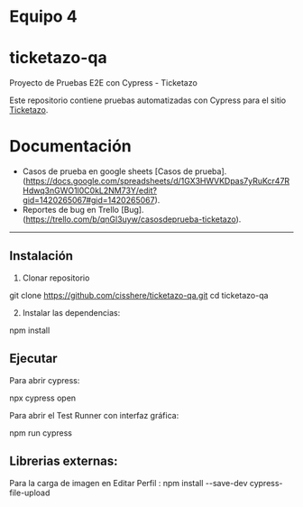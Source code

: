 # Equipo 4

# ticketazo-qa

Proyecto de Pruebas E2E con Cypress - Ticketazo

Este repositorio contiene pruebas automatizadas con Cypress para el sitio [Ticketazo](https://ticketazo.com.ar).
# Documentación
- Casos de prueba en google sheets [Casos de prueba].(https://docs.google.com/spreadsheets/d/1GX3HWVKDpas7yRuKcr47RHdwq3nGWO1l0C0kL2NM73Y/edit?gid=1420265067#gid=1420265067).
- Reportes de bug en Trello [Bug].(https://trello.com/b/qnGl3uyw/casosdeprueba-ticketazo).
---

##  Instalación 

1. Clonar repositorio

git clone https://github.com/cisshere/ticketazo-qa.git
cd ticketazo-qa

2. Instalar las dependencias:

npm install

##  Ejecutar

Para abrir cypress:

npx cypress open

Para abrir el Test Runner con interfaz gráfica:

npm run cypress

## Librerias externas:

Para la carga de imagen en Editar Perfil : npm install --save-dev cypress-file-upload

